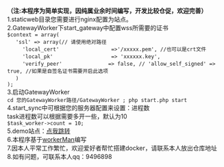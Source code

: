 **（注:本程序为简单实现，因纯属业余时间编写，开发比较仓促，欢迎完善）**<br>
1.staticweb目录您需要进行nginx配置为站点。<br>
2.GatewayWorker下start_gateway中配置wss所需要的证书<br>
`$context = array(`<br>
     &nbsp;&nbsp;&nbsp;&nbsp;&nbsp;`'ssl' => array(// 请使用绝对路径`<br>
         &nbsp;&nbsp;&nbsp;&nbsp;&nbsp;&nbsp;&nbsp;&nbsp;&nbsp;`'local_cert'                 =>'/xxxxx.pem', //也可以是crt文件`<br>
         &nbsp;&nbsp;&nbsp;&nbsp;&nbsp;&nbsp;&nbsp;&nbsp;&nbsp;`'local_pk'                   => 'xxxxxx.key',`<br>
         &nbsp;&nbsp;&nbsp;&nbsp;&nbsp;&nbsp;&nbsp;&nbsp;&nbsp;`'verify_peer'               => false,
         // 'allow_self_signed' => true, //如果是自签名证书需要开启此选项`<br>
     &nbsp;&nbsp;&nbsp;&nbsp;&nbsp;`)`<br>
 `);`<br>
3.启动GatewayWorker<br>
 `cd 您的GatewayWorker路径/GatewayWorker ; php start.php start`
4.start_sync中可根据您的服务器配置来设置：进程数<br>
task进程数可以根据需要多开一些，默认为10<br>
`$task_worker->count = 10;`<br>
5.demo站点：<a href="https://g.widora.cn">点我跳转</a><br>
6.本程序基于<a href="https://www.workerman.net/">workerMan</a>编写<br>
7.因本人平常工作繁忙，欢迎爱好者帮忙搭建docker，请联系本人放出仓库地址<br>
8.如有问题，可联系本人qq：9496898

